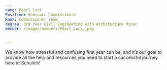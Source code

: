```yaml
---
name: Pearl Luck
Position: Seminars Commissioner
Rank: Commissioner Team
degree: 3rd Year Civil Engineering with Architecture Minor
member: /images/members/Pearl_Luck.jpeg


---
```

We know how stressful and confusing first year can be, and it’s our goal to provide all the help and resources you need to start a successful journey here at Schulich!





